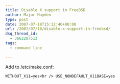 ```yaml
---
title: Disable X support in FreeBSD
author: Major Hayden
type: post
date: 2007-07-18T15:12:40+00:00
url: /2007/07/18/disable-x-support-in-freebsd/
dsq_thread_id:
  - 3662287513
tags:
  - command line

---
```

Add to /etc/make.conf:

`WITHOUT_X11=yes<br />
USE_NONDEFAULT_X11BASE=yes`